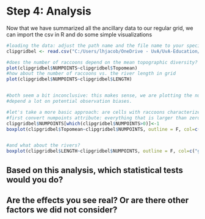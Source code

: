 # Step 4: Analysis

Now that we have summarized all the ancillary data to our regular grid, we can import the csv in R and do some simple visualizations

```r
#loading the data: adjust the path name and the file name to your specific file: 
clipgridbel <- read.csv("C:/Users/lhjacob/OneDrive - UvA/UvA-Education/teaching/WFE/coursedocs2021/practical3/grid005_topodiv_raccoons_riverlength.csv")

#does the number of raccoons depend on the mean topographic diversity? 
plot(clipgridbel$NUMPOINTS~clipgridbel$Topomean)
#how about the number of raccoons vs. the river length in grid
plot(clipgridbel$NUMPOINTS~clipgridbel$LENGTH)


#both seem a bit inconclusive: this makes sense, we are plotting the number of sightings, but this might
#depend a lot on potential observation biases. 

#let's take a more basic approach: are cells with raccoons characterized by a higher topogr diversity? 
#first convert numpoints attribute: everything that is larger than zero (i.e. at least one raccoon) will be coded as 1
clipgridbel$NUMPOINTS[which(clipgridbel$NUMPOINTS>0)]<-1
boxplot(clipgridbel$Topomean~clipgridbel$NUMPOINTS, outline = F, col=c("green", "pink"), xlab="presence of raccoons", ylab="mean topographic index")


#and what about the rivers? 
boxplot(clipgridbel$LENGTH~clipgridbel$NUMPOINTS, outline = F, col=c("green", "pink"), xlab="presence of raccoons", ylab="total river length")
```


## Based on this analysis, which statistical tests would you do? 

## Are the effects you see real? Or are there other factors we did not consider? 

